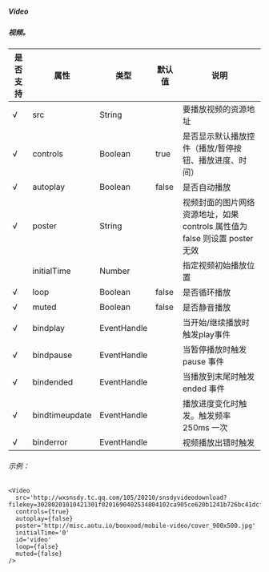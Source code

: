 ##### Video
##### 视频。

| 是否支持 | 属性           | 类型        | 默认值 | 说明                                                         |
| -------- | -------------- | ----------- | ------ | ------------------------------------------------------------ |
| √        | src            | String      |        | 要播放视频的资源地址                                         |
| √        | controls       | Boolean     | true   | 是否显示默认播放控件（播放/暂停按钮、播放进度、时间）        |
| √        | autoplay       | Boolean     | false  | 是否自动播放                                                 |
| √        | poster         | String      |        | 视频封面的图片网络资源地址，如果 controls 属性值为 false 则设置 poster 无效 |
|          | initialTime   | Number      |        | 指定视频初始播放位置                                         |
| √        | loop           | Boolean     | false  | 是否循环播放                                                 |
| √        | muted          | Boolean     | false  | 是否静音播放                                                 |
| √        | bindplay       | EventHandle |        | 当开始/继续播放时触发play事件                                |
| √        | bindpause      | EventHandle |        | 当暂停播放时触发 pause 事件                                  |
| √        | bindended      | EventHandle |        | 当播放到末尾时触发 ended 事件                                |
| √        | bindtimeupdate | EventHandle |        | 播放进度变化时触发。触发频率 250ms 一次 |
| √        | binderror      | EventHandle |        | 视频播放出错时触发                                           |

###### 示例：
```
<Video
  src='http://wxsnsdy.tc.qq.com/105/20210/snsdyvideodownload?filekey=30280201010421301f0201690402534804102ca905ce620b1241b726bc41dcff44e00204012882540400&bizid=1023&hy=SH&fileparam=302c020101042530230204136ffd93020457e3c4ff02024ef202031e8d7f02030f42400204045a320a0201000400'
  controls={true}
  autoplay={false}
  poster='http://misc.aotu.io/booxood/mobile-video/cover_900x500.jpg'
  initialTime='0'
  id='video'
  loop={false}
  muted={false}
/>
```